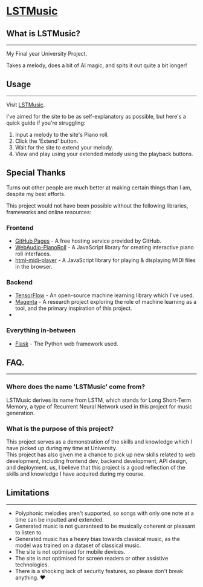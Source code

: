 # <u>LSTMusic</u>
## What is LSTMusic?

---
My Final year University Project.

Takes a melody, does a bit of AI magic, and spits it out quite a bit longer!

## Usage

---
Visit [LSTMusic]().

I've aimed for the site to be as self-explanatory as possible, but here's a quick guide if you're struggling:
1. Input a melody to the site's Piano roll.
2. Click the 'Extend' button.
3. Wait for the site to extend your melody.
4. View and play using your extended melody using the playback buttons.

## Special Thanks
Turns out other people are much better at making certain things than I am, despite my best efforts.


This project would not have been possible without the following libraries, frameworks and online resources:
### Frontend
- [GitHub Pages](https://pages.github.com/) - A free hosting service provided by GitHub.
- [WebAudio-PianoRoll](https://github.com/g200kg/webaudio-pianoroll) - A JavaScript library for creating interactive piano roll interfaces.
- [html-midi-player](https://github.com/cifkao/html-midi-player) - A JavaScript library for playing & displaying MIDI files in the browser.


### Backend
- [TensorFlow](https://www.tensorflow.org/) - An open-source machine learning library which I've used.
- [Magenta](https://magenta.tensorflow.org/) - A research project exploring the role of machine learning as a tool, and the primary inspiration of this project.
- 

### Everything in-between
- [Flask](https://flask.palletsprojects.com/en/2.0.x/) - The Python web framework used.

## FAQ.

---

### Where does the name 'LSTMusic' come from?
LSTMusic derives its name from LSTM, which stands for Long Short-Term Memory, a type of Recurrent Neural Network used in this project for music generation.

### What is the purpose of this project?
This project serves as a demonstration of the skills and knowledge which I have picked up during my time at University.
\
This project has also given me a chance to pick up new skills related to web development, including 
frontend dev, backend development, API design, and deployment.
us, I believe that this project is a good reflection of the skills and knowledge I have acquired during my course.

## Limitations

---

- Polyphonic melodies aren't supported, so songs with only one note at a time can be inputted and extended.
- Generated music is not guaranteed to be musically coherent or pleasant to listen to.
- Generated music has a heavy bias towards classical music, as the model was trained on a dataset of classical music. 
- The site is not optimised for mobile devices.
- The site is not optimised for screen readers or other assistive technologies.
- There is a shocking lack of security features, so please don't break anything. ❤️